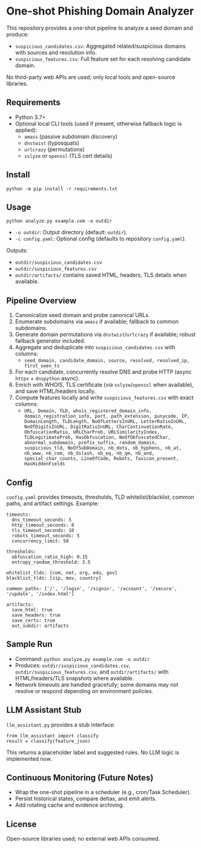 # One-shot Phishing Domain Analyzer

This repository provides a one-shot pipeline to analyze a seed domain and produce:
- `suspicious_candidates.csv`: Aggregated related/suspicious domains with sources and resolution info.
- `suspicious_features.csv`: Full feature set for each resolving candidate domain.

No third-party web APIs are used; only local tools and open-source libraries.

## Requirements
- Python 3.7+
- Optional local CLI tools (used if present, otherwise fallback logic is applied):
  - `amass` (passive subdomain discovery)
  - `dnstwist` (typosquats)
  - `urlcrazy` (permutations)
  - `sslyze` or `openssl` (TLS cert details)

## Install
```
python -m pip install -r requirements.txt
```

## Usage
```
python analyze.py example.com -o outdir
```
- `-o outdir`: Output directory (default: `outdir`).
- `-c config.yaml`: Optional config (defaults to repository `config.yaml`).

Outputs:
- `outdir/suspicious_candidates.csv`
- `outdir/suspicious_features.csv`
- `outdir/artifacts/` contains saved HTML, headers, TLS details when available.

## Pipeline Overview
1. Canonicalize seed domain and probe canonical URLs.
2. Enumerate subdomains via `amass` if available; fallback to common subdomains.
3. Generate domain permutations via `dnstwist`/`urlcrazy` if available; robust fallback generator included.
4. Aggregate and deduplicate into `suspicious_candidates.csv` with columns:
   - `seed_domain, candidate_domain, source, resolved, resolved_ip, first_seen_ts`
5. For each candidate, concurrently resolve DNS and probe HTTP (async `httpx` + `dnspython` async).
6. Enrich with WHOIS, TLS certificate (via `sslyze`/`openssl` when available), and save HTML/headers locally.
7. Compute features locally and write `suspicious_features.csv` with exact columns:
   - `URL, Domain, TLD, whois_registered_domain_info, domain_registration_info, port, path_extension, punycode, IP, DomainLength, TLDLength, NoOfLettersInURL, LetterRatioInURL, NoOfDigitsInURL, DigitRatioInURL, CharContinuationRate, ObfuscationRatio, URLCharProb, URLSimilarityIndex, TLDLegitimateProb, HasObfuscation, NoOfObfuscatedChar, abnormal_subdomain, prefix_suffix, random_domain, suspicious_tld, NoOfSubDomain, nb_dots, nb_hyphens, nb_at, nb_www, nb_com, nb_dslash, nb_eq, nb_qm, nb_and, special_char_counts, LineOfCode, Robots, favicon_present, HasHiddenFields`

## Config
`config.yaml` provides timeouts, thresholds, TLD whitelist/blacklist, common paths, and artifact settings. Example:
```
timeouts:
  dns_timeout_seconds: 5
  http_timeout_seconds: 8
  tls_timeout_seconds: 10
  robots_timeout_seconds: 5
  concurrency_limit: 50

thresholds:
  obfuscation_ratio_high: 0.15
  entropy_random_threshold: 3.5

whitelist_tlds: [com, net, org, edu, gov]
blacklist_tlds: [zip, mov, country]

common_paths: ['/', '/login', '/signin', '/account', '/secure', '/update', '/index.html']

artifacts:
  save_html: true
  save_headers: true
  save_certs: true
  out_subdir: artifacts
```

## Sample Run
- Command: `python analyze.py example.com -o outdir`
- Produces: `outdir/suspicious_candidates.csv`, `outdir/suspicious_features.csv`, and `outdir/artifacts/` with HTML/headers/TLS snapshots where available.
- Network timeouts are handled gracefully; some domains may not resolve or respond depending on environment policies.

## LLM Assistant Stub
`llm_assistant.py` provides a stub interface:
```
from llm_assistant import classify
result = classify(feature_json)
```
This returns a placeholder label and suggested rules. No LLM logic is implemented now.

## Continuous Monitoring (Future Notes)
- Wrap the one-shot pipeline in a scheduler (e.g., cron/Task Scheduler).
- Persist historical states, compare deltas, and emit alerts.
- Add rotating cache and evidence archiving.

## License
Open-source libraries used; no external web APIs consumed.